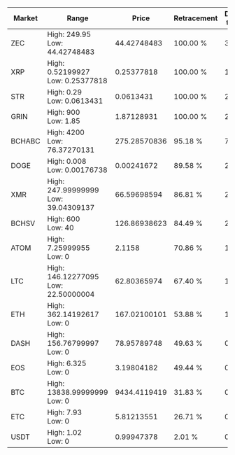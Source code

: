| Market | Range | Price| Retracement | Doubles to 50% |
| --- | --- | --- | --- | --- |
| ZEC | High: 249.95<br />Low: 44.42748483 | 44.42748483 | 100.00 % | 3.31 |
| XRP | High: 0.52199927<br />Low: 0.25377818 | 0.25377818 | 100.00 % | 1.53 |
| STR | High: 0.29<br />Low: 0.0613431 | 0.0613431 | 100.00 % | 2.86 |
| GRIN | High: 900<br />Low: 1.85 | 1.87128931 | 100.00 % | 240.97 |
| BCHABC | High: 4200<br />Low: 76.37270131 | 275.28570836 | 95.18 % | 7.77 |
| DOGE | High: 0.008<br />Low: 0.00176738 | 0.00241672 | 89.58 % | 2.02 |
| XMR | High: 247.99999999<br />Low: 39.04309137 | 66.59698594 | 86.81 % | 2.16 |
| BCHSV | High: 600<br />Low: 40 | 126.86938623 | 84.49 % | 2.52 |
| ATOM | High: 7.25999955<br />Low: 0 | 2.1158 | 70.86 % | 1.72 |
| LTC | High: 146.12277095<br />Low: 22.50000004 | 62.80365974 | 67.40 % | 1.34 |
| ETH | High: 362.14192617<br />Low: 0 | 167.02100101 | 53.88 % | 1.08 |
| DASH | High: 156.76799997<br />Low: 0 | 78.95789748 | 49.63 % | 0.00 |
| EOS | High: 6.325<br />Low: 0 | 3.19804182 | 49.44 % | 0.00 |
| BTC | High: 13838.99999999<br />Low: 0 | 9434.4119419 | 31.83 % | 0.00 |
| ETC | High: 7.93<br />Low: 0 | 5.81213551 | 26.71 % | 0.00 |
| USDT | High: 1.02<br />Low: 0 | 0.99947378 | 2.01 % | 0.00 |
